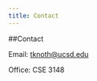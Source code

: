 ```yaml
---
title: Contact
---
```

<link rel="stylesheet" href="/css/site.css">
##Contact


Email: tknoth@ucsd.edu

Office: CSE 3148
